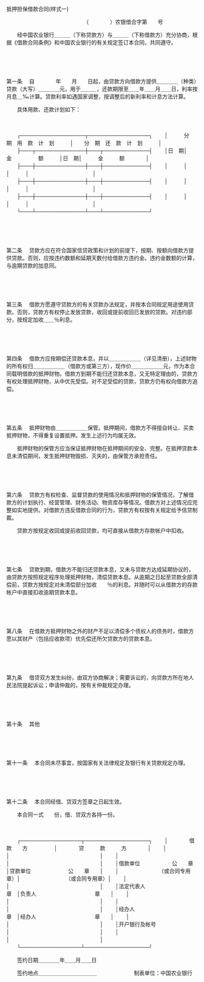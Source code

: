 



抵押担保借款合同(样式一)



 

　　　　　　　　　　　　　　　（　　　　）农银借合字第　　号

　　经中国农业银行＿＿＿（下称贷款方）与＿＿＿（下称借款方）充分协商，根据《借款合同条例》和中国农业银行的有关规定签订本合同，共同遵守。

　　 

　　

第一条
　自　　　　年　　月　　日起，由贷款方向借款方提供＿＿＿＿（种类）贷款（大写）＿＿＿＿元，用于＿＿＿，还款期限至＿＿年＿＿月＿＿日，利率按月息＿‰计算。贷款利率如遇国家调整，按调整后的新利率和计息方法计算。

　　具体用款、还款计划如下：

　　


　　┌─────────────────┬────────────────┐
　　│　　　分　期　用　款　计　划　　　│　　分　期　还　款　计　划　　　│
　　├───┬─────────────┼───┬────────────┤
　　│日　期│　　　金　　　　　额　　　│日　期│　　　金　　　额　　　　│
　　├───┼─────────────┼───┼────────────┤
　　│　　　│　　　　　　　　　　　　　│　　　│　　　　　　　　　　　　│
　　├───┼─────────────┼───┼────────────┤
　　│　　　│　　　　　　　　　　　　　│　　　│　　　　　　　　　　　　│
　　├───┼─────────────┼───┼────────────┤
　　│　　　│　　　　　　　　　　　　　│　　　│　　　　　　　　　　　　│
　　└───┴─────────────┴───┴────────────┘
　　


　　 

　　

第二条
　贷款方应在符合国家信贷政策和计划的前提下，按期、按额向借款方提供贷款。否则，应按违约数额和延期天数付给借款方违约金。违约金数额的计算，与逾期贷款的加息同。

　　 

　　

第三条
　借款方愿遵守贷款方的有关贷款办法规定，并按本合同规定用途使用贷款。否则，贷款方有权停止发放贷款，收回或提前收回已发放的贷款。对违约部分，按规定加收＿＿％利息。

　　 

　　

第四条
　借款方应按期偿还贷款本息，并以＿＿＿＿＿＿（详见清册），上述财物的所有权归＿＿＿＿＿＿（借款方或第三方），现作价＿＿＿＿＿＿元，作为本合同载明借款的抵押财物。借款方到期不能归还贷款本息，又无特定理由的，贷款方有权处理抵押财物，从中优先受偿。对不足受偿的贷款，贷款方仍有权向借款方追偿。

　　 

　　

第五条
　抵押财物由＿＿＿＿＿＿保管。抵押期间，借款方不得擅自转让、买卖抵押财物，不得重复设置抵押。发生上述行为均属无效。

　　抵押财物的保管方应当保证抵押财物在抵押期间的安全、完整。在抵押贷款本息未清偿期间，发生抵押财物毁损、灭失的，由保管方承担责任。

　　 

　　

第六条
　贷款方有权检查、监督贷款的使用情况和抵押财物的保管情况，了解借款方的计划执行、经营管理、财务活动、物资库存等情况。借款方对上述情况应完整如实地提供。对借款方违反借款合同的行为，贷款方有权按有关规定给予信贷制裁。

　　贷款方按规定收回或提前收回贷款，均可直接从借款方存款帐户中扣收。

　　 

　　

第七条
　贷款到期，借款方不能归还贷款本息，又未与贷款方达成延期协议的，由贷款方按照规定程序处理抵押财物，清偿贷款本息。从逾期之日起至贷款全部清偿前，贷款方按规定对未清偿部分加收　　％的利息。并随时可以从借款方的存款帐户中直接扣收逾期贷款本息。

　　 

　　

第八条
　在借款方抵押财物之外的财产不足以清偿多个债权人的债务时，借款方愿以其财产（包括应收款项）优先偿还所欠贷款方的贷款本息。

　　 

　　

第九条
　借贷双方发生纠纷，由双方协商解决；需要诉讼的，向贷款方所在地人民法院提起诉讼；申请仲裁的，按有关仲裁规定办理。

　　 

　　

第十条
　其他

　　 

　　

第十一条
　本合同未尽事宜，按国家有关法律规定及银行有关贷款规定办理。

　　 

　　

第十二条
　本合同经借、贷双方签章之日起生效。

　　本合同一式　　份，借、贷双方各持一份。

　　


　　┌────────────────┬─────────────────┐
　　│　　　　借　　款　　方　　　　　│　　　　贷　　　款　　　方　　　　│
　　│　　　　　　　　　　　　　　　　│　　　　　　　　　　　　　　　　　│
　　│　　　　　　　　　　　　　　　　│　　　　　　　　　　　　　　　　　│
　　│借款单位　　　　　　公　　章　　│贷款单位　　　　　　　公　　章　　│
　　│　　　　　　　　（或合同专用章）│　　　　　　　　　（或合同专用章）│
　　│　　　　　　　　　　　　　　　　│　　　　　　　　　　　　　　　　　│
　　│法定代表人　　　　　　　　　章　│负责人　　　　　　　　　　　章　　│
　　│　　　　　　　　　　　　　　　　│　　　　　　　　　　　　　　　　　│
　　│　　　　　　　　　　　　　　　　│　　　　　　　　　　　　　　　　　│
　　│经办人　　　　　　　　　　　章　│经办人　　　　　　　　　　　章　　│
　　│　　　　　　　　　　　　　　　　│　　　　　　　　　　　　　　　　　│
　　│开户银行及帐号　　　　　　　　　│　　　　　　　　　　　　　　　　　│
　　│　　　　　　　　　　　　　　　　│　　　　　　　　　　　　　　　　　│
　　└────────────────┴─────────────────┘
　　


　　签约日期＿＿＿＿年＿＿月＿＿日

　　签约地点＿＿＿＿＿＿＿＿＿＿＿　　　　　　　制表单位：中国农业银行